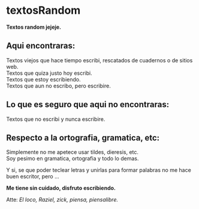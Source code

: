 # textosRandom
**Textos random jejeje.**

## Aqui encontraras:
Textos viejos que hace tiempo escribi, rescatados de cuadernos o de sitios web.  
Textos que quiza justo hoy escribi.  
Textos que estoy escribiendo.  
Textos que aun no escribo, pero escribire.  

## Lo que es seguro que aqui no encontraras:
Textos que no escribi y nunca escribire.

## Respecto a la ortografia, gramatica, etc:
Simplemente no me apetece usar tildes, dieresis, etc.  
Soy pesimo en gramatica, ortografia y todo lo demas.

Y si, se que poder teclear letras y unirlas para formar palabras no me hace buen escritor, pero ...

**Me tiene sin cuidado, disfruto escribiendo.**

Atte: *El loco, Raziel, zick, piensa, piensalibre.*
